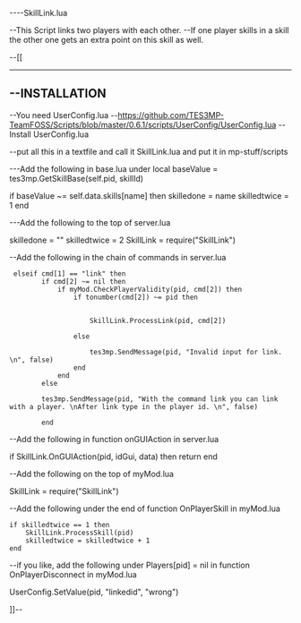 ----SkillLink.lua

--This Script links two players with each other.
--If one player skills in a skill the other one gets an extra point on this skill as well.




--[[







---------------------------
--INSTALLATION
---------------------------


--You need UserConfig.lua
--https://github.com/TES3MP-TeamFOSS/Scripts/blob/master/0.6.1/scripts/UserConfig/UserConfig.lua
--Install UserConfig.lua

--put all this in a textfile and call it SkillLink.lua and put it in mp-stuff/scripts


---Add the following in base.lua under local baseValue = tes3mp.GetSkillBase(self.pid, skillId)


if baseValue ~= self.data.skills[name] then
			skilledone = name
		skilledtwice = 1
end



---Add the following to the top of server.lua

skilledone = ""
skilledtwice = 2
SkillLink = require("SkillLink")



--Add the following in the chain of commands in server.lua


	 elseif cmd[1] == "link" then
			if cmd[2] ~= nil then	
				if myMod.CheckPlayerValidity(pid, cmd[2]) then
					if tonumber(cmd[2]) ~= pid then
                
							
						SkillLink.ProcessLink(pid, cmd[2])
						
					else
			
						tes3mp.SendMessage(pid, "Invalid input for link. \n", false)
					end
				end
			else
			
			tes3mp.SendMessage(pid, "With the command link you can link with a player. \nAfter link type in the player id. \n", false)
			
			end




--Add the following in function onGUIAction in server.lua


if SkillLink.OnGUIAction(pid, idGui, data) then return end





--Add the following on the top of myMod.lua



SkillLink = require("SkillLink")



--Add the following under the end of function OnPlayerSkill in myMod.lua


	if skilledtwice == 1 then
		SkillLink.ProcessSkill(pid)
		skilledtwice = skilledtwice + 1	
	end



--if you like, add the following under Players[pid] = nil in function OnPlayerDisconnect in myMod.lua

UserConfig.SetValue(pid, "linkedid", "wrong")


]]--
